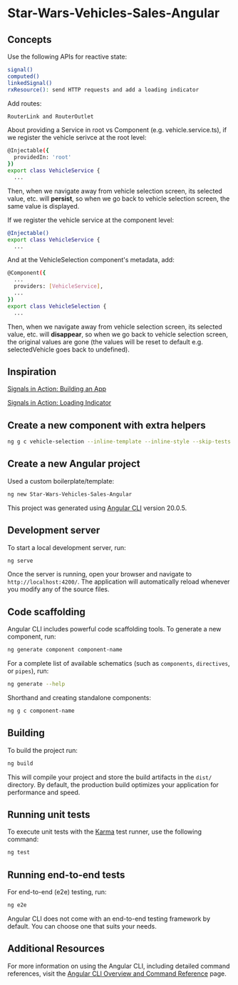 # Star-Wars-Vehicles-Sales-Angular

## Concepts

Use the following APIs for reactive state:
```bash
signal()
computed()
linkedSignal()
rxResource(): send HTTP requests and add a loading indicator
```

Add routes:
```bash
RouterLink and RouterOutlet
```

About providing a Service in root vs Component (e.g. vehicle.service.ts), if we register the vehicle serivce at the root level:
```bash
@Injectable({
  providedIn: 'root'
})
export class VehicleService {
  ...
```
Then, when we navigate away from vehicle selection screen, its selected value, etc. will **persist**, so when we go back to vehicle selection screen, the same value is displayed.

If we register the vehicle service at the component level:
```bash
@Injectable()
export class VehicleService {
  ...
```

And at the VehicleSelection component's metadata, add:
```bash
@Component({
  ...
  providers: [VehicleService],
  ...
})
export class VehicleSelection {
  ...
```
Then, when we navigate away from vehicle selection screen, its selected value, etc. will **disappear**, so when we go back to vehicle selection screen, the original values are gone (the values will be reset to default e.g. selectedVehicle goes back to undefined).

## Inspiration

[Signals in Action: Building an App](https://www.youtube.com/watch?v=LHgJP7MwTWY&list=PLErOmyzRKOCobnHAC0RA5BwxGBageIhLv&index=1&pp=iAQB)

[Signals in Action: Loading Indicator](https://www.youtube.com/watch?v=5K0Jr2ymQEs&list=PLErOmyzRKOCobnHAC0RA5BwxGBageIhLv&index=2)


## Create a new component with extra helpers

```bash
ng g c vehicle-selection --inline-template --inline-style --skip-tests
```

## Create a new Angular project

Used a custom boilerplate/template:
```bash
ng new Star-Wars-Vehicles-Sales-Angular
```

This project was generated using [Angular CLI](https://github.com/angular/angular-cli) version 20.0.5.

## Development server

To start a local development server, run:

```bash
ng serve
```

Once the server is running, open your browser and navigate to `http://localhost:4200/`. The application will automatically reload whenever you modify any of the source files.

## Code scaffolding

Angular CLI includes powerful code scaffolding tools. To generate a new component, run:

```bash
ng generate component component-name
```

For a complete list of available schematics (such as `components`, `directives`, or `pipes`), run:

```bash
ng generate --help
```

Shorthand and creating standalone components:

```bash
ng g c component-name
```

## Building

To build the project run:

```bash
ng build
```

This will compile your project and store the build artifacts in the `dist/` directory. By default, the production build optimizes your application for performance and speed.

## Running unit tests

To execute unit tests with the [Karma](https://karma-runner.github.io) test runner, use the following command:

```bash
ng test
```

## Running end-to-end tests

For end-to-end (e2e) testing, run:

```bash
ng e2e
```

Angular CLI does not come with an end-to-end testing framework by default. You can choose one that suits your needs.

## Additional Resources

For more information on using the Angular CLI, including detailed command references, visit the [Angular CLI Overview and Command Reference](https://angular.dev/tools/cli) page.
